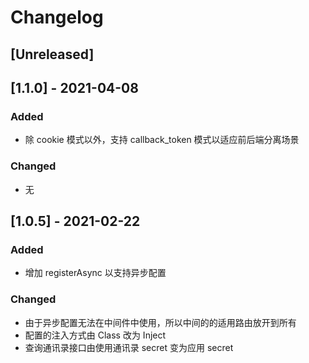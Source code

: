 # Changelog

## [Unreleased]

## [1.1.0] - 2021-04-08
### Added
- 除 cookie 模式以外，支持 callback_token 模式以适应前后端分离场景

### Changed
- 无

## [1.0.5] - 2021-02-22
### Added
- 增加 registerAsync 以支持异步配置

### Changed
- 由于异步配置无法在中间件中使用，所以中间的的适用路由放开到所有
- 配置的注入方式由 Class 改为 Inject
- 查询通讯录接口由使用通讯录 secret 变为应用 secret
